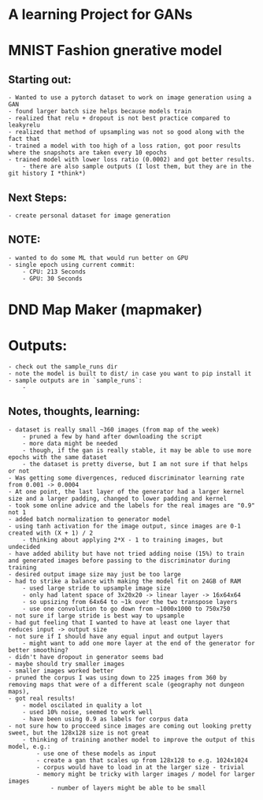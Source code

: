 # A learning Project for GANs

# MNIST Fashion gnerative model

## Starting out:
    - Wanted to use a pytorch dataset to work on image generation using a GAN
    - found larger batch size helps because models train
    - realized that relu + dropout is not best practice compared to leakyrelu
    - realized that method of upsampling was not so good along with the fact that
    - trained a model with too high of a loss ration, got poor results where the snapshots are taken every 10 epochs
    - trained model with lower loss ratio (0.0002) and got better results. 
        - there are also sample outputs (I lost them, but they are in the git history I *think*)

## Next Steps:
    - create personal dataset for image generation


## NOTE:
    - wanted to do some ML that would run better on GPU
    - single epoch using current commit:
        - CPU: 213 Seconds
        - GPU: 30 Seconds

# DND Map Maker (mapmaker)

# Outputs:

    - check out the sample_runs dir
    - note the model is built to dist/ in case you want to pip install it
    - sample outputs are in `sample_runs`:
        -


## Notes, thoughts, learning:
    - dataset is really small ~360 images (from map of the week)
        - pruned a few by hand after downloading the script
        - more data might be needed
        - though, if the gan is really stable, it may be able to use more epochs with the same dataset
        - the dataset is pretty diverse, but I am not sure if that helps or not
    - Was getting some divergences, reduced discriminator learning rate from 0.001 -> 0.0004
    - At one point, the last layer of the generator had a larger kernel size and a larger padding, changed to lower padding and kernel
    - took some online advice and the labels for the real images are "0.9" not 1
    - added batch normalization to generator model
    - using tanh activation for the image output, since images are 0-1 created with (X + 1) / 2
        - thinking about applying 2*X - 1 to training images, but undecided
    - have added ability but have not tried adding noise (15%) to train and generated images before passing to the discriminator during training
    - desired output image size may just be too large
    - had to strike a balance with making the model fit on 24GB of RAM
        - used large stride to upsample image size
        - only had latent space of 3x20x20 -> linear layer -> 16x64x64
        - so upsizing from 64x64 to ~1k over the two transpose layers
        - use one convolution to go down from ~1000x1000 to 750x750
    - not sure if large stride is best way to upsample
    - had gut feeling that I wanted to have at least one layer that reduces input -> output size
    - not sure if I should have any equal input and output layers
        - might want to add one more layer at the end of the generator for better smoothing?
    - didn't have dropout in generator seems bad
    - maybe should try smaller images
    - smaller images worked better
    - pruned the corpus I was using down to 225 images from 360 by removing maps that were of a different scale (geography not dungeon maps),
    - got real results!
        - model oscilated in quality a lot
        - used 10% noise, seemed to work well
        - have been using 0.9 as labels for corpus data
    - not sure how to procceed since images are coming out looking pretty sweet, but the 128x128 size is not great
        - thinking of training another model to improve the output of this model, e.g.:
            - use one of these models as input
            - create a gan that scales up from 128x128 to e.g. 1024x1024
            - corpus would have to load in at the larger size - trivial 
            - memory might be tricky with larger images / model for larger images
                - number of layers might be able to be small